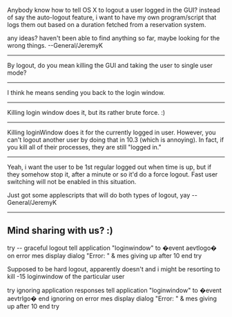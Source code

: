 Anybody know how to tell OS X to logout a user logged in the GUI?
instead of say the auto-logout feature, i want to have my own program/script that logs them out  based on a duration fetched from a reservation system.

any ideas? haven't been able to find anything so far, maybe looking for the wrong things.
 --General/JeremyK

----

By logout, do you mean killing the GUI and taking the user to single user mode?

----

I think he means sending you back to the login window.

----

Killing login window does it, but its rather brute force. :)

----

Killing loginWindow does it for the currently logged in user.  However, you can't logout another user by doing that in 10.3 (which is annoying).  In fact, if you kill all of their processes, they are still "logged in."

----
Yeah, i want the user to be 1st regular logged out when time is up, but if they somehow stop it, after a minute or so it'd do a force logout.
Fast user switching will not be enabled in this situation. 

Just got some applescripts that will do both types of logout, yay
-- General/JeremyK

----

Mind sharing with us? :)
----
    
try
	-- graceful logout
	tell application "loginwindow" to �event aevtlogo�
on error mes
	display dialog "Error: " & mes giving up after 10
end try

Supposed to be hard logout, apparently doesn't and i might be resorting to kill -15 loginwindow of the particular user
    
try
	ignoring application responses
		tell application "loginwindow" to �event aevtrlgo�
	end ignoring
on error mes
	display dialog "Error: " & mes giving up after 10
end try
